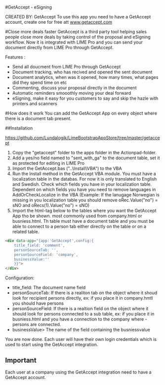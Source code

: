 #GetAccept - eSigning

CREATED BY: GetAccept
To use this app you need to have a GetAccept account, create one for free att www.getaccept.com 

#Close more deals faster
GetAccept is a third party tool helping sales people close more deals by taking control of the proposal and eSigning workflow. Now it is integrated with LIME Pro and you can send your document directly from LIME Pro through GetAccept. 

Features :
- Send all doucment from LIME Pro through GetAccept
- Document tracking, who has recived and opened the sent document
- Document analytics, when was it opened, how many times, what pages did they spend time on etc
- Commenting, discuss your proposal directly in the document
- Automatic reminders smooothly moving your deal forward
- eSigning, make it easy for you customers to say and skip the hazle with printers and scanners

#How does it work
You can add the GetAccept App on every object where there is a document tab present. 

##Installation

https://github.com/Lundalogik/LimeBootstrapAppStore/tree/master/getaccept

1. Copy the "getaccept" folder to the apps folder in the Actionpad-folder.
2. Add a yes/no field named to "sent_with_ga" to the document table, set it as protected for editing in LIME Pro
3. Import the GetAccept.bas ("..\Install\VBA") to the VBA
4. Run the Install method in the GetAccept VBA module. You must have a localization table in the databas. For now it is only translated to English and Swedish. Check which fields you have in your localization table. Dependent on which fields you have you need to remove languages in AddOrCheckLocalize in the VBA (Example: If the lanugage Norwegian is missing in you localization table you should remove  oRec.Value("no") = sNO and oRecs(1).Value("no") = sNO)
5. Import the html-tag below to the tables where you want the GetAccept App tho be shown. most commonly used from company.html or busniess.html. Th table must have a document table and you must be able to connect to a person tab either directly on the table or on a related table.

``` html
<div data-app="{app:'GetAccept',config:{
	title_field: 'comment', 
	personSourceTab: '', 	
	personSourceField: 'company',
	businessValue:''  
	}}">
</div>
```
Configuration:
- title_field: The document name field
- personSourceTab: If there is a realiton tab on the object where it shoud look for recipient persons directly, ex: if you place it in company.hmtl you should have persons
- personSourceField: If there is a realtion field on the object where it should look for persons connected to a sub table, ex: if you place it in busniess.html and you have a connection to the company where - persons are connected. 
- businessValue> The name of the field containing the busniessvalue

You are now done. Each user will have their own login credentials which is used to start using the GetAccept integration.

## Important
Each user at a company using the GetAccept integration need to have a GetAccept account.
